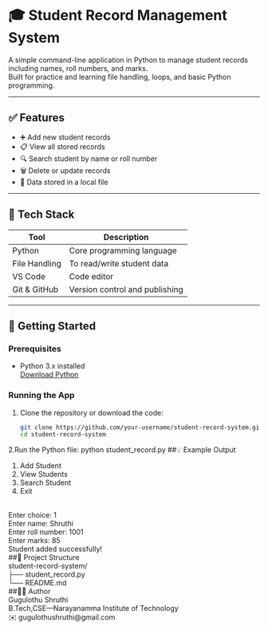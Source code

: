 # 🎓 Student Record Management System

A simple command-line application in Python to manage student records including names, roll numbers, and marks.  
Built for practice and learning file handling, loops, and basic Python programming.

---

## ✅ Features

- ➕ Add new student records  
- 📋 View all stored records  
- 🔍 Search student by name or roll number  
- 🗑️ Delete or update records  
- 💾 Data stored in a local file 

---

## 🧰 Tech Stack

| Tool         | Description                         |
|--------------|-------------------------------------|
| Python       | Core programming language           |
| File Handling| To read/write student data          |
| VS Code      | Code editor                         |
| Git & GitHub | Version control and publishing      |

---

## 🚀 Getting Started

### Prerequisites

- Python 3.x installed  
  [Download Python](https://www.python.org/downloads/)

### Running the App

1. Clone the repository or download the code:
   ```bash
   git clone https://github.com/your-username/student-record-system.git
   cd student-record-system
2.Run the Python file:
python student_record.py
##💡 Example Output
1. Add Student
2. View Students
3. Search Student
4. Exit
<br>
Enter choice: 1
<br>
Enter name: Shruthi
<br>
Enter roll number: 1001
<br>
Enter marks: 85
<br>
Student added successfully!
<br>
##📁 Project Structure
<br>
student-record-system/
<br>
├── student_record.py
<br>
└── README.md
<br>
##🙋‍♀️ Author
<br>
Gugulothu Shruthi
<br>
B.Tech,CSE—Narayanamma Institute of Technology
<br>
✉️ gugulothushruthi@gmail.com
